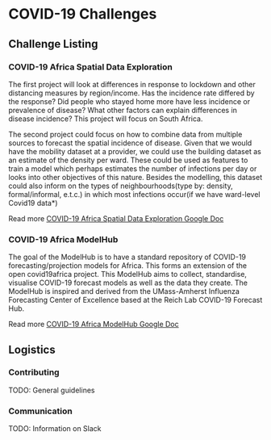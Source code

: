 # COVID-19 Challenges


## Challenge Listing

### COVID-19 Africa Spatial Data Exploration

The first project will look at differences in response to lockdown and other distancing measures by region/income. Has the incidence rate differed by the response? Did people who stayed home more have less incidence or prevalence of disease? What other factors can explain differences in disease incidence? This project will focus on South Africa. 

The second project could focus on how to combine data from multiple sources to forecast the spatial incidence of disease. Given that we would have the mobility dataset at a provider, we could use the building dataset as an estimate of the density per ward. These could be used as features to train a model which perhaps estimates the number of infections per day or looks into other objectives of this nature. Besides the modelling, this dataset could also inform on the types of neighbourhoods(type by: density, formal/informal, e.t.c.) in which most infections occur(if we have ward-level Covid19 data*)

Read more [COVID-19 Africa Spatial Data Exploration Google Doc](#)

### COVID-19 Africa ModelHub

The goal of the ModelHub is to have a standard repository of COVID-19 forecasting/projection models for  Africa. This forms an extension of the open covid19africa project. This ModelHub aims to collect, standardise, visualise COVID-19 forecast models as well as the data they create. The ModelHub is inspired and derived from the UMass-Amherst Influenza Forecasting Center of Excellence based at the Reich Lab COVID-19 Forecast Hub.

Read more [COVID-19 Africa ModelHub Google Doc](https://docs.google.com/document/d/1QUkHgRSVAn9RC2ScdvcilBVAmsEnUcz3cXtNuP_VFkI/edit?usp=sharing)
## Logistics

### Contributing

TODO: General guidelines

### Communication

TODO: Information on Slack


